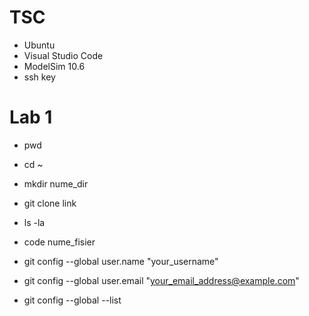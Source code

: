 # TSC

- Ubuntu
- Visual Studio Code
- ModelSim 10.6
- ssh key

# Lab 1
- pwd
- cd ~
- mkdir nume_dir
- git clone link 
- ls -la 
- code nume_fisier


- git config --global user.name "your_username"
- git config --global user.email "your_email_address@example.com"
- git config --global --list
